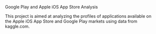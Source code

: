 Google Play and Apple iOS App Store Analysis

This project is aimed at analyzing the profiles of applications available on the Apple iOS App Store and Google Play markets using data from kaggle.com.
